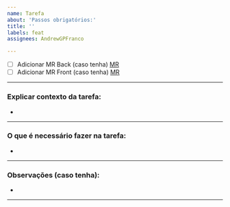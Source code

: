 ```yaml
---
name: Tarefa
about: 'Passos obrigatórios:'
title: ''
labels: feat
assignees: AndrewGPFranco

---
```


- [ ] Adicionar MR Back (caso tenha) [MR]()
- [ ] Adicionar MR Front (caso tenha) [MR]()
***
### Explicar contexto da tarefa:

-
***
### O que é necessário fazer na tarefa:

-
***
### Observações (caso tenha):

-
***
